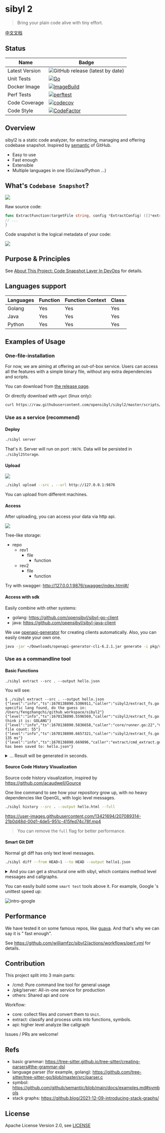 # sibyl 2

> Bring your plain code alive with tiny effort.

[中文文档](https://opensibyl.github.io/doc/)

## Status

| Name           | Badge                                                                                                                                                                 |
|----------------|-----------------------------------------------------------------------------------------------------------------------------------------------------------------------|
| Latest Version | ![GitHub release (latest by date)](https://img.shields.io/github/v/release/opensibyl/sibyl2)                                                                          |
| Unit Tests     | [![Go](https://github.com/opensibyl/sibyl2/actions/workflows/ci.yml/badge.svg)](https://github.com/opensibyl/sibyl2/actions/workflows/ci.yml)                         |
| Docker Image   | [![ImageBuild](https://github.com/opensibyl/sibyl2/actions/workflows/imagebuild.yml/badge.svg)](https://github.com/opensibyl/sibyl2/actions/workflows/imagebuild.yml) |
| Perf Tests     | [![perftest](https://github.com/opensibyl/sibyl2/actions/workflows/perf.yml/badge.svg)](https://github.com/opensibyl/sibyl2/actions/workflows/perf.yml)               |
| Code Coverage  | [![codecov](https://codecov.io/github/opensibyl/sibyl2/branch/master/graph/badge.svg?token=1DuAXh12Ys)](https://codecov.io/github/opensibyl/sibyl2)                   |
| Code Style     | [![CodeFactor](https://www.codefactor.io/repository/github/opensibyl/sibyl2/badge)](https://www.codefactor.io/repository/github/opensibyl/sibyl2)                     |

## Overview

sibyl2 is a static code analyzer, for extracting, managing and offering codebase snapshot. Inspired
by [semantic](https://github.com/github/semantic) of GitHub.

- Easy to use
- Fast enough
- Extensible
- Multiple languages in one (Go/Java/Python ...)

## What's `Codebase Snapshot`?

![](https://opensibyl.github.io/doc/assets/images/intro-summary-0043f5cae91e9de62c619318afda4c39.png)

Raw source code:

```go
func ExtractFunction(targetFile string, config *ExtractConfig) ([]*extractor.FunctionFileResult, error) {
// ...
}
```

Code snapshot is the logical metadata of your code:

![](./docs/sample.svg)

## Purpose & Principles

See [About This Project: Code Snapshot Layer In DevOps](https://github.com/opensibyl/sibyl2/issues/2) for details.

## Languages support

| Languages | Function | Function Context | Class |
|-----------|----------|------------------|-------|
| Golang    | Yes      | Yes              | Yes   |
| Java      | Yes      | Yes              | Yes   |
| Python    | Yes      | Yes              | Yes   |

## Examples of Usage

### One-file-installation

For now, we are aiming at offering an out-of-box service.
Users can access all the features with a simple binary file, without any extra dependencies and scripts.

You can download from [the release page](https://github.com/opensibyl/sibyl2/releases).

Or directly download with `wget` (linux only):

```bash
curl https://raw.githubusercontent.com/opensibyl/sibyl2/master/scripts/download_latest.sh | bash
```

### Use as a service (recommend)

#### Deploy

```bash
./sibyl server
```

That's it.
Server will run on port `:9876`.
Data will be persisted in `./sibyl2Storage`.

#### Upload

![](https://opensibyl.github.io/doc/assets/images/intro-upload-1bb4fa2ce8ed43e6fc5f31c1ab3cc90b.gif)

```bash
./sibyl upload --src . --url http://127.0.0.1:9876
```

You can upload from different machines.

#### Access

After uploading, you can access your data via http api.

![](https://opensibyl.github.io/doc/assets/images/usage-swagger-82e6fbaf8ae27f8cf697eb77cad56210.png)

Tree-like storage:

- repo
    - rev1
        - file
            - function
    - rev2
        - file
            - function

Try with swagger: http://127.0.0.1:9876/swagger/index.html#/

#### Access with sdk

Easily combine with other systems:

- golang: https://github.com/opensibyl/sibyl-go-client
- java: https://github.com/opensibyl/sibyl-java-client

We use [openapi-generator](https://github.com/OpenAPITools/openapi-generator) for creating clients automatically.
Also, you can easily create your own one.

```bash
java -jar ~/Downloads/openapi-generator-cli-6.2.1.jar generate -i pkg/server/docs/swagger.yaml -g go -o ~/github_workspace/sibyl-go-client
```

### Use as a commandline tool

#### Basic Functions

```
./sibyl extract --src . --output hello.json
```

You will see:

```
$ ./sibyl extract --src . --output hello.json
{"level":"info","ts":1670138890.5306911,"caller":"sibyl2/extract_fs.go:92","msg":"no specific lang found, do the guess in: /Users/fengzhangchi/github_workspace/sibyl2"}
{"level":"info","ts":1670138890.5596569,"caller":"sibyl2/extract_fs.go:97","msg":"I think it is: GOLANG"}
{"level":"info","ts":1670138890.5836658,"caller":"core/runner.go:22","msg":"valid file count: 55"}
{"level":"info","ts":1670138890.6657321,"caller":"sibyl2/extract_fs.go:76","msg":"cost: 135 ms"}
{"level":"info","ts":1670138890.669896,"caller":"extract/cmd_extract.go:60","msg":"file has been saved to: hello.json"}
```

<details>
<summary> ... Result will be generated in seconds. </summary>

```json title="hello.json"
[
  {
    "path": "analyze.go",
    "language": "GOLANG",
    "type": "func",
    "units": [
      {
        "name": "AnalyzeFuncGraph",
        "receiver": "",
        "parameters": [
          {
            "type": "[]*extractor.FunctionFileResult",
            "name": "funcFiles"
          },
          {
            "type": "[]*extractor.SymbolFileResult",
            "name": "symbolFiles"
          }
        ],
        "returns": [
          {
            "type": "*FuncGraph",
            "name": ""
          },
          {
            "type": "error",
            "name": ""
          }
        ],
        "span": {
          "start": {
            "row": 11,
            "column": 0
          },
          "end": {
            "row": 80,
            "column": 1
          }
        },
        "extras": {}
      }
    ]
  },
  ...
]
```

</details>

#### Source Code History Visualization

Source code history visualization, inspired by https://github.com/acaudwell/Gource

One line command to see how your repository grow up, with no heavy dependencies like OpenGL, with logic level messages.

```bash
./sibyl history --src . --output hello.html --full
```

https://user-images.githubusercontent.com/13421694/207089314-21b0d48d-00d1-4de5-951c-415fed74c78f.mp4

> You can remove the `full` flag for better performance.

#### Smart Git Diff

Normal git diff has only text level messages.

```bash
./sibyl diff --from HEAD~1 --to HEAD --output hello1.json
```

<details><summary>And you can get a structural one with sibyl, which contains method level messages and callgraphs.</summary>

```bash
{
  "fragments": [
    {
      "path": "pkg/server/admin_s.go",
      "functions": [
        {
          "name": "HandleStatusUpload",
          "receiver": "",
          "parameters": [
            {
              "type": "*gin.Context",
              "name": "c"
            }
          ],
          "returns": null,
          "span": {
            "start": {
              "row": 17,
              "column": 0
            },
            "end": {
              "row": 23,
              "column": 1
            }
          },
          "extras": {},
          "path": "pkg/server/admin_s.go",
          "language": "GOLANG",
          "calls": null,
          "reverseCalls": [
            {
              "name": "Execute",
              "receiver": "",
              "parameters": [
                {
                  "type": "ExecuteConfig",
                  "name": "config"
                }
              ],
              "returns": null,
              "span": {
                "start": {
                  "row": 67,
                  "column": 0
                },
                "end": {
                  "row": 96,
                  "column": 1
                }
              },
              "extras": {},
              "path": "pkg/server/app.go",
              "language": "GOLANG"
            }
          ]
        }
      ]
    },
    ...
```

</details>

You can easily build some `smart test` tools above it.
For example, Google 's unittest speed up:

![intro-google](https://user-images.githubusercontent.com/13421694/207057947-894c1fb9-8ce4-4f7b-b5d3-88d220003e82.png)

## Performance

We have tested it on some famous repos, like [guava](https://github.com/google/guava). And that's why we can say it is "
fast enough".

See https://github.com/williamfzc/sibyl2/actions/workflows/perf.yml for details.

## Contribution

This project split into 3 main parts:

- /cmd: Pure command line tool for general usage
- /pkg/server: All-in-one service for production
- others: Shared api and core

Workflow:

- core: collect files and convert them to `Unit`.
- extract: classify and process units into functions, symbols.
- api: higher level analyze like callgraph

Issues / PRs are welcome!

## Refs

- basic grammar: https://tree-sitter.github.io/tree-sitter/creating-parsers#the-grammar-dsl
- language parser (for example, golang): https://github.com/tree-sitter/tree-sitter-go/blob/master/src/parser.c
- symbol: https://github.com/github/semantic/blob/main/docs/examples.md#symbols
- stack graphs: https://github.blog/2021-12-09-introducing-stack-graphs/

## License

Apache License Version 2.0, see [LICENSE](LICENSE)
